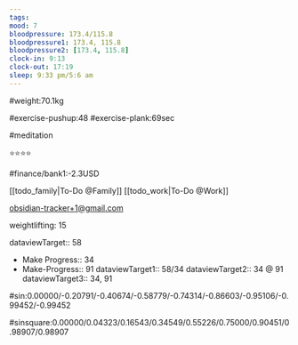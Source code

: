 ```yaml
---
tags: 
mood: 7
bloodpressure: 173.4/115.8
bloodpressure1: 173.4, 115.8
bloodpressure2: [173.4, 115.8]
clock-in: 9:13
clock-out: 17:19
sleep: 9:33 pm/5:6 am
---
```


#weight:70.1kg

#exercise-pushup:48
#exercise-plank:69sec

#meditation

⭐⭐⭐⭐

#finance/bank1:-2.3USD

[[todo_family|To-Do @Family]]
[[todo_work|To-Do @Work]]

obsidian-tracker+1@gmail.com

weightlifting: 15

dataviewTarget:: 58
- Make Progress:: 34
- Make-Progress:: 91
dataviewTarget1:: 58/34
dataviewTarget2:: 34 @ 91
dataviewTarget3:: 34, 91

#sin:0.00000/-0.20791/-0.40674/-0.58779/-0.74314/-0.86603/-0.95106/-0.99452/-0.99452

#sinsquare:0.00000/0.04323/0.16543/0.34549/0.55226/0.75000/0.90451/0.98907/0.98907

